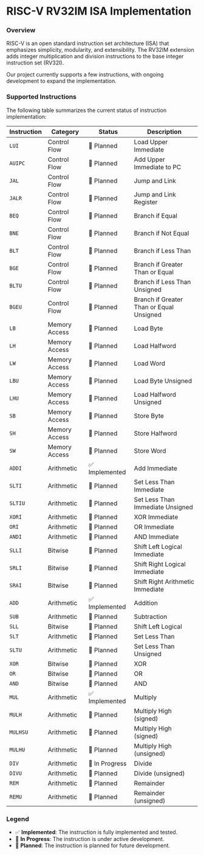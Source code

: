 # RISC-V RV32IM ISA Implementation
### Overview
RISC-V is an open standard instruction set architecture (ISA) that emphasizes simplicity, modularity, and extensibility. The RV32IM extension adds integer multiplication and division instructions to the base integer instruction set (RV32I).

Our project currently supports a few instructions, with ongoing development to expand the implementation.

### Supported Instructions
The following table summarizes the current status of instruction implementation:

| **Instruction** | **Category**      | **Status**         | **Description**                             |
|------------------|-------------------|--------------------|---------------------------------------------|
| `LUI`            | Control Flow      | 🚧 Planned         | Load Upper Immediate                        |
| `AUIPC`          | Control Flow      | 🚧 Planned         | Add Upper Immediate to PC                   |
| `JAL`            | Control Flow      | 🚧 Planned         | Jump and Link                               |
| `JALR`           | Control Flow      | 🚧 Planned         | Jump and Link Register                      |
| `BEQ`            | Control Flow      | 🚧 Planned         | Branch if Equal                             |
| `BNE`            | Control Flow      | 🚧 Planned         | Branch if Not Equal                         |
| `BLT`            | Control Flow      | 🚧 Planned         | Branch if Less Than                         |
| `BGE`            | Control Flow      | 🚧 Planned         | Branch if Greater Than or Equal             |
| `BLTU`           | Control Flow      | 🚧 Planned         | Branch if Less Than Unsigned                |
| `BGEU`           | Control Flow      | 🚧 Planned         | Branch if Greater Than or Equal Unsigned    |
| `LB`             | Memory Access     | 🚧 Planned         | Load Byte                                   |
| `LH`             | Memory Access     | 🚧 Planned         | Load Halfword                               |
| `LW`             | Memory Access     | 🚧 Planned         | Load Word                                   |
| `LBU`            | Memory Access     | 🚧 Planned         | Load Byte Unsigned                          |
| `LHU`            | Memory Access     | 🚧 Planned         | Load Halfword Unsigned                      |
| `SB`             | Memory Access     | 🚧 Planned         | Store Byte                                  |
| `SH`             | Memory Access     | 🚧 Planned         | Store Halfword                              |
| `SW`             | Memory Access     | 🚧 Planned         | Store Word                                  |
| `ADDI`           | Arithmetic        | ✅ Implemented     | Add Immediate                               |
| `SLTI`           | Arithmetic        | 🚧 Planned         | Set Less Than Immediate                     |
| `SLTIU`          | Arithmetic        | 🚧 Planned         | Set Less Than Immediate Unsigned            |
| `XORI`           | Arithmetic        | 🚧 Planned         | XOR Immediate                               |
| `ORI`            | Arithmetic        | 🚧 Planned         | OR Immediate                                |
| `ANDI`           | Arithmetic        | 🚧 Planned         | AND Immediate                               |
| `SLLI`           | Bitwise           | 🚧 Planned         | Shift Left Logical Immediate                |
| `SRLI`           | Bitwise           | 🚧 Planned         | Shift Right Logical Immediate               |
| `SRAI`           | Bitwise           | 🚧 Planned         | Shift Right Arithmetic Immediate            |
| `ADD`            | Arithmetic        | ✅ Implemented     | Addition                                    |
| `SUB`            | Arithmetic        | 🚧 Planned         | Subtraction                                 |
| `SLL`            | Bitwise           | 🚧 Planned         | Shift Left Logical                          |
| `SLT`            | Arithmetic        | 🚧 Planned         | Set Less Than                               |
| `SLTU`           | Arithmetic        | 🚧 Planned         | Set Less Than Unsigned                      |
| `XOR`            | Bitwise           | 🚧 Planned         | XOR                                         |
| `OR`             | Bitwise           | 🚧 Planned         | OR                                          |
| `AND`            | Bitwise           | 🚧 Planned         | AND                                         |
| `MUL`            | Arithmetic        | ✅ Implemented     | Multiply                                    |
| `MULH`           | Arithmetic        | 🚧 Planned         | Multiply High (signed)                      |
| `MULHSU`         | Arithmetic        | 🚧 Planned         | Multiply High (signed)                      |
| `MULHU`          | Arithmetic        | 🚧 Planned         | Multiply High (unsigned)                    |
| `DIV`            | Arithmetic        | 🚧 In Progress     | Divide                                      |
| `DIVU`           | Arithmetic        | 🚧 Planned         | Divide (unsigned)                           |
| `REM`            | Arithmetic        | 🚧 Planned         | Remainder                                   |
| `REMU`           | Arithmetic        | 🚧 Planned         | Remainder (unsigned)                        |


### Legend
- ✅ **Implemented**: The instruction is fully implemented and tested.
- 🚧 **In Progress**: The instruction is under active development.
- 🚧 **Planned**: The instruction is planned for future development.
